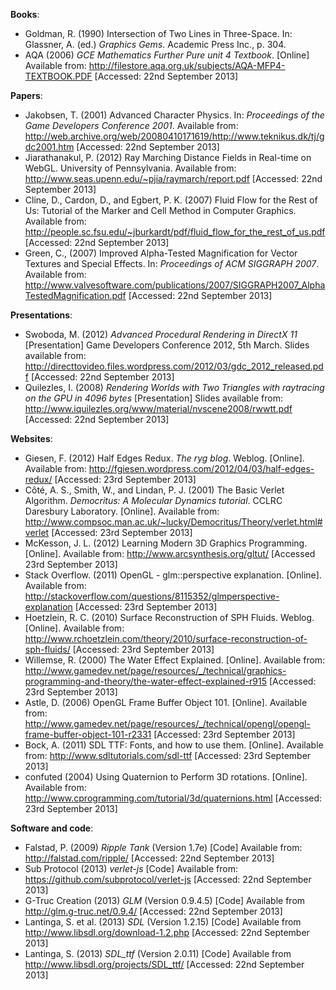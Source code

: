 **Books**:

* Goldman, R. (1990) Intersection of Two Lines in Three-Space. In: Glassner, A.
(ed.) *Graphics Gems*. Academic Press Inc., p. 304.
* AQA (2006) *GCE Mathematics Further Pure unit 4 Textbook*. [Online] Available from: http://filestore.aqa.org.uk/subjects/AQA-MFP4-TEXTBOOK.PDF [Accessed: 22nd September 2013]


**Papers**:

* Jakobsen, T. (2001) Advanced Character Physics. In: *Proceedings of the Game
  Developers Conference 2001*. Available from:
  http://web.archive.org/web/20080410171619/http://www.teknikus.dk/tj/gdc2001.htm
  [Accessed: 22nd September 2013]
* Jiarathanakul, P. (2012) Ray Marching Distance Fields in Real-time on WebGL. University of Pennsylvania.
  Available from: http://www.seas.upenn.edu/~pjia/raymarch/report.pdf
  [Accessed: 22nd September 2013]
* Cline, D., Cardon, D., and Egbert, P. K. (2007) Fluid Flow for the Rest of
  Us: Tutorial of the Marker and Cell Method in Computer Graphics. Available
  from:
  http://people.sc.fsu.edu/~jburkardt/pdf/fluid_flow_for_the_rest_of_us.pdf
  [Accessed: 22nd September 2013]
* Green, C., (2007) Improved Alpha-Tested Magnification for Vector Textures and
  Special Effects. In: *Proceedings of ACM SIGGRAPH 2007*. Available from:
  http://www.valvesoftware.com/publications/2007/SIGGRAPH2007_AlphaTestedMagnification.pdf
  [Accessed: 22nd September 2013]

**Presentations**:
* Swoboda, M. (2012) *Advanced Procedural Rendering in DirectX 11* [Presentation] Game Developers Conference 2012, 5th March. Slides available from: http://directtovideo.files.wordpress.com/2012/03/gdc_2012_released.pdf [Accessed: 22nd September 2013]
* Quilezles, I. (2008) *Rendering Worlds with Two Triangles with raytracing on the GPU in 4096 bytes* [Presentation] Slides available from: http://www.iquilezles.org/www/material/nvscene2008/rwwtt.pdf [Accessed: 22nd September 2013]

**Websites**:

[ryg halfedge-theory]: http://fgiesen.wordpress.com/2012/02/21/half-edge-based-mesh-representations-theory/
[ryg halfedge-practice]: http://fgiesen.wordpress.com/2012/03/24/half-edge-based-mesh-representations-practice/


* Giesen, F. (2012) Half Edges Redux. *The ryg blog*. Weblog. [Online]. Available from: http://fgiesen.wordpress.com/2012/04/03/half-edges-redux/ [Accessed: 23rd September 2013]
* Côté, A. S., Smith, W., and Lindan, P. J. (2001) The Basic Verlet Algorithm. *Democritus: A Molecular Dynamics tutorial*. CCLRC Daresbury Laboratory. [Online]. Available from: http://www.compsoc.man.ac.uk/~lucky/Democritus/Theory/verlet.html#verlet [Accessed: 23rd September 2013]
* McKesson, J. L. (2012) Learning Modern 3D Graphics Programming. [Online]. Available from: http://www.arcsynthesis.org/gltut/ [Accessed 23rd September 2013]
* Stack Overflow. (2011) OpenGL - glm::perspective explanation. [Online]. Available from: http://stackoverflow.com/questions/8115352/glmperspective-explanation [Accessed: 23rd September 2013]
* Hoetzlein, R. C. (2010) Surface Reconstruction of SPH Fluids. Weblog. [Online]. Available from: http://www.rchoetzlein.com/theory/2010/surface-reconstruction-of-sph-fluids/ [Accessed: 23rd September 2013]
* Willemse, R. (2000) The Water Effect Explained. [Online]. Available from: http://www.gamedev.net/page/resources/_/technical/graphics-programming-and-theory/the-water-effect-explained-r915 [Accessed: 23rd September 2013]
* Astle, D. (2006) OpenGL Frame Buffer Object 101. [Online]. Available from: http://www.gamedev.net/page/resources/_/technical/opengl/opengl-frame-buffer-object-101-r2331 [Accessed: 23rd September 2013]
* Bock, A. (2011) SDL TTF: Fonts, and how to use them. [Online]. Available from: http://www.sdltutorials.com/sdl-ttf [Accessed: 23rd September 2013]
* confuted (2004) Using Quaternion to Perform 3D rotations. [Online]. Available from: http://www.cprogramming.com/tutorial/3d/quaternions.html [Accessed: 23rd September 2013]

[smash numbres]: http://directtovideo.wordpress.com/2011/05/03/numb-res/
[arcsynthesis]: http://www.arcsynthesis.org/gltut/
[arcsynthesis 17-scenegraph]: http://www.arcsynthesis.org/gltut/Texturing/Tutorial%2017.html#d0e15853
[opengl core-api]: http://www.opengl.org/wiki/Category:Core_API_Reference
[opengl red matrix-stacks]: http://www.glprogramming.com/red/chapter03.html#name6
[navis 2007]: http://navis-asd.blogspot.co.uk/2010/04/2007-and-now.html
[sdl-ttf docs]: http://www.libsdl.org/projects/SDL_ttf/docs/SDL_ttf.html

**Software and code**:

* Falstad, P. (2009) *Ripple Tank* (Version 1.7e) [Code] Available from: http://falstad.com/ripple/ [Accessed: 22nd September 2013]
* Sub Protocol (2013) *verlet-js* [Code] Available from: https://github.com/subprotocol/verlet-js [Accessed: 22nd September 2013]
* G-Truc Creation (2013) *GLM* (Version 0.9.4.5) [Code] Available from http://glm.g-truc.net/0.9.4/ [Accessed: 22nd September 2013]
* Lantinga, S. et al. (2013) *SDL* (Version 1.2.15) [Code] Available from http://www.libsdl.org/download-1.2.php [Accessed: 22nd September 2013]
* Lantinga, S. (2013) *SDL_ttf* (Version 2.0.11) [Code] Available from http://www.libsdl.org/projects/SDL_ttf/ [Accessed: 22nd September 2013]
